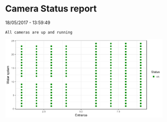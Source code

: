 Camera Status report
================
18/05/2017 - 13:59:49

    All cameras are up and running

![](camreport_files/figure-markdown_github/unnamed-chunk-2-1.png)
